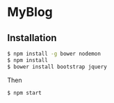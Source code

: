 # MyBlog

## Installation

```bash
$ npm install -g bower nodemon
$ npm install
$ bower install bootstrap jquery
```
Then

```bash
$ npm start
```

